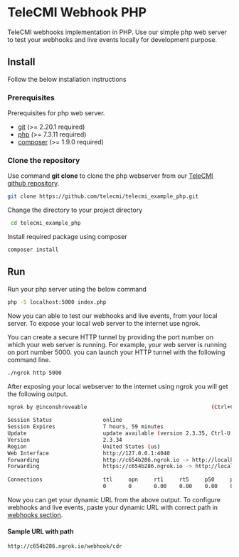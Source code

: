 # TeleCMI Webhook PHP

TeleCMI webhooks implementation in PHP. Use our simple php web server to test your webhooks and live events locally for development purpose.

## Install

Follow the below installation instructions

### Prerequisites

Prerequisites for php web server.

- <a href="https://git-scm.com/" target="_blank">git</a> (>= 2.20.1 required)
- <a href="https://www.php.net/manual/en/features.commandline.php" target="_blank">php</a> (>= 7.3.11 required)
- <a href="https://getcomposer.org/" target="_blank">composer</a> (>= 1.9.0 required)


### Clone the repository

Use command __git clone__ to clone the php webserver from our <a href="https://github.com/telecmi/telecmi_example_php" target="_blank">TeleCMI github repository</a>.


```bash
git clone https://github.com/telecmi/telecmi_example_php.git
```

Change the directory to your project directory
```bash
 cd telecmi_example_php
```

Install required package using composer

```bash
composer install
```


## Run

Run your php server using the below command

```bash
php -S localhost:5000 index.php
```
Now you can able to test our webhooks and live events, from your local server. To expose your local web server to the internet use ngrok. 

You can create a secure HTTP tunnel by providing the port number on which your web server is running. For example, your web server is running on port number 5000. you can launch your HTTP tunnel with the following command line.

```bash
./ngrok http 5000
```

After exposing your local webserver to the internet using ngrok you will get the following output.

```bash
ngrok by @inconshreveable                                       (Ctrl+C to quit)
                                                                                
Session Status                online                                            
Session Expires               7 hours, 59 minutes                               
Update                        update available (version 2.3.35, Ctrl-U to update
Version                       2.3.34                                            
Region                        United States (us)                                
Web Interface                 http://127.0.0.1:4040                             
Forwarding                    http://c654b286.ngrok.io -> http://localhost:5000 
Forwarding                    https://c654b286.ngrok.io -> http://localhost:5000
                                                                                
Connections                   ttl     opn     rt1     rt5     p50     p90       
                              0       0       0.00    0.00    0.00    0.00  
```
Now you can get your dynamic URL from the above output. To configure webhooks and live events, paste your dynamic URL with correct path in <a href="https://doc.telecmi.com/chub/docs/incoming-webhooks#where-to-place-your-web-server-url-" target="_blank">webhooks section</a>.

#### Sample URL with path
```
http://c654b286.ngrok.io/webhook/cdr
```
